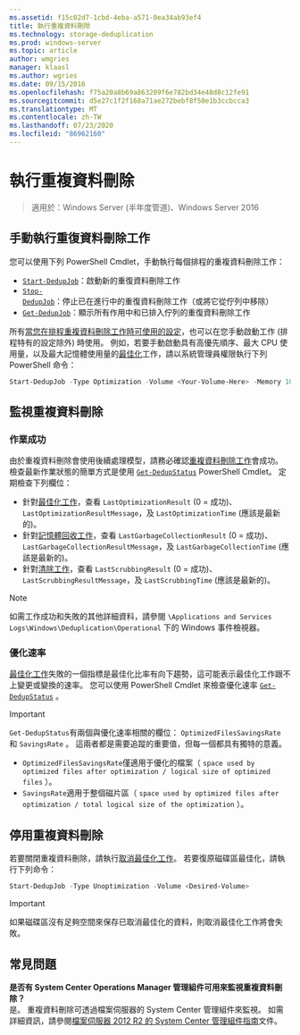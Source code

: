 ```yaml
---
ms.assetid: f15c02d7-1cbd-4eba-a571-0ea34ab93ef4
title: 執行重複資料刪除
ms.technology: storage-deduplication
ms.prod: windows-server
ms.topic: article
author: wmgries
manager: klaasl
ms.author: wgries
ms.date: 09/15/2016
ms.openlocfilehash: f75a20a8b69a863209f6e782bd34e48d8c12fe91
ms.sourcegitcommit: d5e27c1f2f168a71ae272bebf8f50e1b3ccbcca3
ms.translationtype: MT
ms.contentlocale: zh-TW
ms.lasthandoff: 07/23/2020
ms.locfileid: "86962160"
---
```

# <a name="running-data-deduplication"></a>執行重複資料刪除

> 適用於：Windows Server (半年度管道)、Windows Server 2016

## <a name="running-data-deduplication-jobs-manually"></a><a id="running-dedup-jobs-manually"></a>手動執行重復資料刪除工作

您可以使用下列 PowerShell Cmdlet，手動執行每個排程的重複資料刪除工作：
* [`Start-DedupJob`](/previous-versions/system-center/system-center-2012-R2/hh758173(v=sc.12))：啟動新的重復資料刪除工作
* [`Stop-DedupJob`](/previous-versions/system-center/system-center-2012-R2/hh758173(v=sc.12))：停止已在進行中的重復資料刪除工作（或將它從佇列中移除）
* [`Get-DedupJob`](/previous-versions/system-center/system-center-2012-R2/hh758173(v=sc.12))：顯示所有作用中和已排入佇列的重復資料刪除工作

所有[當您在排程重複資料刪除工作時可使用的設定](advanced-settings.md#modifying-job-schedules-available-settings)，也可以在您手動啟動工作 (排程特有的設定除外) 時使用。 例如，若要手動啟動具有高優先順序、最大 CPU 使用量，以及最大記憶體使用量的[最佳化](understand.md#job-info-optimization)工作，請以系統管理員權限執行下列 PowerShell 命令：

```PowerShell
Start-DedupJob -Type Optimization -Volume <Your-Volume-Here> -Memory 100 -Cores 100 -Priority High
```

## <a name="monitoring-data-deduplication"></a><a id="monitoring-dedup"></a>監視重複資料刪除

### <a name="job-successes"></a><a id="monitoring-dedup-job-successes"></a>作業成功

由於重複資料刪除會使用後續處理模型，請務必確認[重複資料刪除工作](understand.md#job-info)會成功。 檢查最新作業狀態的簡單方式是使用 [`Get-DedupStatus`](/previous-versions/system-center/system-center-2012-R2/hh758173(v=sc.12)) PowerShell Cmdlet。 定期檢查下列欄位：

* 針對[最佳化工作](understand.md#job-info-optimization)，查看 `LastOptimizationResult` (0 = 成功)、`LastOptimizationResultMessage`，及 `LastOptimizationTime` (應該是最新的)。
* 針對[記憶體回收工作](understand.md#job-info-gc)，查看 `LastGarbageCollectionResult` (0 = 成功)、`LastGarbageCollectionResultMessage`，及 `LastGarbageCollectionTime` (應該是最新的)。
* 針對[清除工作](understand.md#job-info-scrubbing)，查看 `LastScrubbingResult` (0 = 成功)、`LastScrubbingResultMessage`，及 `LastScrubbingTime` (應該是最新的)。

> [!Note]  
> 如需工作成功和失敗的其他詳細資料，請參閱 `\Applications and Services Logs\Windows\Deduplication\Operational` 下的 Windows 事件檢視器。

### <a name="optimization-rates"></a><a id="monitoring-dedup-optimization-rates"></a>優化速率

[最佳化工作](understand.md#job-info-optimization)失敗的一個指標是最佳化比率有向下趨勢，這可能表示最佳化工作跟不上變更或變換的速率。 您可以使用 PowerShell Cmdlet 來檢查優化速率 [`Get-DedupStatus`](/previous-versions/system-center/system-center-2012-R2/hh758173(v=sc.12)) 。

> [!Important]
> `Get-DedupStatus`有兩個與優化速率相關的欄位： `OptimizedFilesSavingsRate` 和 `SavingsRate` 。 這兩者都是需要追蹤的重要值，但每一個都具有獨特的意義。
> - `OptimizedFilesSavingsRate`僅適用于優化的檔案（ `space used by optimized files after optimization / logical size of optimized files` ）。
> - `SavingsRate`適用于整個磁片區（ `space used by optimized files after optimization / total logical size of the optimization` ）。

## <a name="disabling-data-deduplication"></a><a id="disabling-dedup"></a>停用重複資料刪除
若要關閉重複資料刪除，請執行[取消最佳化工作](understand.md#job-info-unoptimization)。 若要復原磁碟區最佳化，請執行下列命令：

```PowerShell
Start-DedupJob -Type Unoptimization -Volume <Desired-Volume>
```

> [!Important]  
> 如果磁碟區沒有足夠空間來保存已取消最佳化的資料，則取消最佳化工作將會失敗。

## <a name="frequently-asked-questions"></a><a id="faq"></a>常見問題
**是否有 System Center Operations Manager 管理組件可用來監視重複資料刪除？**  
是。 重複資料刪除可透過檔案伺服器的 System Center 管理組件來監視。 如需詳細資訊，請參閱[檔案伺服器 2012 R2 的 System Center 管理組件指南](https://download.microsoft.com/download/6/F/7/6F7A33B9-9383-48ED-9252-23C2C8AD1BDA/MPGuide_FileServer2012R2.doc)文件。

